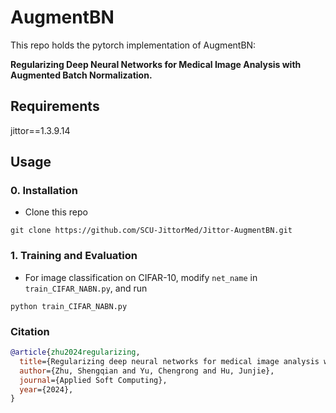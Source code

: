 # AugmentBN

This repo holds the pytorch implementation of AugmentBN:<br />

**Regularizing Deep Neural Networks for Medical Image Analysis with Augmented Batch Normalization.**

## Requirements
jittor==1.3.9.14<br />

## Usage
### 0. Installation
* Clone this repo
```
git clone https://github.com/SCU-JittorMed/Jittor-AugmentBN.git
```


### 1. Training and Evaluation
* For image classification on CIFAR-10, modify `net_name` in `train_CIFAR_NABN.py`, and run
```
python train_CIFAR_NABN.py
```

### Citation

```bibtex
@article{zhu2024regularizing,
  title={Regularizing deep neural networks for medical image analysis with augmented batch normalization},
  author={Zhu, Shengqian and Yu, Chengrong and Hu, Junjie},
  journal={Applied Soft Computing},
  year={2024},
}
```














